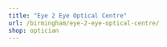 ```yaml
---
title: "Eye 2 Eye Optical Centre"
url: /birmingham/eye-2-eye-optical-centre/
shop: optician
---
```

